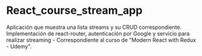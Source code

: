 # React_course_stream_app

Aplicación que muestra una lista streams y su CRUD correspondiente. Implementación de react-router, autenticación por Google y servicio para realizar streaming - Correspondiente al curso de "Modern React with Redux - Udemy".
